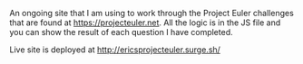 An ongoing site that I am using to work through the Project Euler challenges that are found at https://projecteuler.net. All the logic is in the JS file and you can show the result of each question I have completed.

Live site is deployed at http://ericsprojecteuler.surge.sh/

